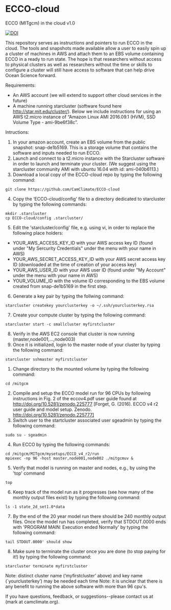# ECCO-cloud
ECCO (MITgcm) in the cloud v1.0

[![DOI](https://zenodo.org/badge/76081884.svg)](https://zenodo.org/badge/latestdoi/76081884)

This repository serves as instructions and pointers to run ECCO in the cloud.  The tools and snapshots made available allow a user to easily spin up a cluster of machines in AWS and attach them to an EBS volume containing ECCO in a ready to run state.  The hope is that researchers without access to physical clusters as well as researchers without the time or skills to configure a cluster will still have access to software that can help drive Ocean Science forward.

Requirements:
* An AWS account (we will extend to support other cloud services in the future)
* A machine running starcluster (software found here http://star.mit.edu/cluster/). Below we include instructions for using an AWS t2.micro instance of “Amazon Linux AMI 2016.09.1 (HVM), SSD Volume Type - ami-9be6f38c”.

Intructions:
1. In your amazon account, create an EBS volume from the public snapshot: snap-de1b5169.  This is a storage volume that contains the software and inputs needed to run ECCO. 
2. Launch and connect to a t2.micro instance with the Starcluster software in order to launch and terminate your cluster.  (We suggest using the starcluster community AMI with ubuntu 16.04 with id: ami-040b6113.)
3. Download a local copy of the ECCO-cloud repo by typing the following command:
```
git clone https://github.com/CamClimate/ECCO-cloud
```
4. Copy the ‘ECCO-cloud/config' file to a directory dedicated to starcluster by typing the following commands:
```
mkdir .starcluster
cp ECCO-cloud/config .starcluster/
```
5. Edit the 'starcluster/config' file, e.g. using vi, in order to replace the following place holders:
  * YOUR_AWS_ACCESS_KEY_ID    with your AWS access key ID (found under "My Sercurity Credentials" under the menu with your name in AWS)
  * YOUR_AWS_SECRET_ACCESS_KEY_ID    with your AWS secret access key ID (downloaded at the time of creation of your access key)
  * YOUR_AWS_USER_ID    with your AWS user ID (found under "My Account" under the menu with your name in AWS)
  * YOUR_VOLUME_ID    with the volume ID corresponding to the EBS volume created from snap-de1b5169 in the first step.
6. Generate a key pair by typing the follwing command:
```
starcluster createkey yourclusterkey -o ~/.ssh/yourclusterkey.rsa
```
7. Create your compute cluster by typing the following command:
```
starcluster start -c smallcluster myfirstcluster
```
8. Verify in the AWS EC2 console that cluster is now running (master,node001,...,node003)
9. Once it is initialized, login to the master node of your cluster by typing the following command:
```
starcluster sshmaster myfirstcluster
```
1. Change directory to the mounted volume by typing the following command:
```
cd /mitgcm
```
2. Compile and setup the ECCO model run for 96 CPUs by following instructions in Fig. 2 of the
  eccov4.pdf user guide found at http://doi.org/10.5281/zenodo.225777 [Forget, G. (2016). 
  ECCO v4 r2 user guide and model setup. Zenodo. http://doi.org/10.5281/zenodo.225777]
3. Switch user to the startcluster associated user sgeadmin by typing the following command:
```
sudo su - sgeadmin
```
4. Run ECCO by typing the following commands:
```
cd /mitgcm/MITgcm/mysetups/ECCO_v4_r2/run
mpiexec -np 96 -host master,node001,node002 ./mitgcmuv &
```
5. Verify that model is running on master and nodes, e.g., by using the 'top' command
```
top
```
6. Keep track of the model run as it progresses (see how many of the monthly output files exist) by typing the following command:
```
ls -1 state_2d_set1.0*data
```
7. By the end of the 20 year model run there should be 240 monthly output files.  Once the model run has completed, verify that STDOUT.0000 ends with 'PROGRAM MAIN: Execution ended Normally' by typing the following command: 
```
tail STDOUT.0000' should show 
```  
8. Make sure to terminate the cluster once you are done (to stop paying for it!) by typing the following command:
```
starcluster terminate myfirstcluster
```

Note: distinct cluster name (‘myfirstcluster’ above) and key name (`yourclusterkey’) may be needed each time
Note: it is unclear that there is any benefit to running the above software with more than 96 cpu's.

If you have questions, feedback, or suggestions--please contact us at (mark at camclimate.org).



